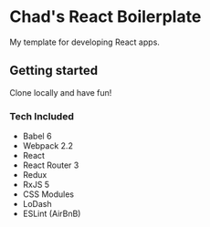 # Chad's React Boilerplate

My template for developing React apps.

## Getting started

Clone locally and have fun!

### Tech Included
- Babel 6
- Webpack 2.2
- React
- React Router 3
- Redux
- RxJS 5
- CSS Modules
- LoDash
- ESLint (AirBnB)